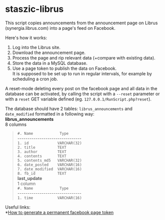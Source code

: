 # staszic-librus

This script copies announcements from the announcement page on Librus (synergia.librus.com) into a page's feed on Facebook.

Here's how it works: <br />
1. Log into the Librus site.<br />
2. Download the announcement page.<br />
3. Process the page and rip relevant data (+compare with existing data).<br />
4. Store the data in a MySQL database.<br />
5. Use a page token to publish the data on Facebook.<br />
It is supposed to be set up to run in regular intervals, for example by scheduling a cron job.

A reset-mode deleting every post on the facebook page and all data in the database can be activated, by calling the script with a `--reset` parameter or with a `reset` GET variable defined (eg. `127.0.0.1/RunScript.php?reset`).

The database should have 2 tables: `librus_announcements` and `date_modified` formatted in a following way: <br />
**librus_announcements** <br />
8 columns <br />
>`#. Name            Type       `<br />
>\--------------------------------<br />
>`1. id             VARCHAR(32)`<br />
>`2. title          TEXT       `<br />
>`3. author         TEXT       `<br />
>`4. contents       TEXT       `<br />
>`5. contents_md5   VARCHAR(32)`<br />
>`6. date_posted    VARCHAR(16)`<br />
>`7. date_modified  VARCHAR(16)`<br />
>`8. fb_id          TEXT       `<br />
**last_update** <br />
1 column <br />
>`#. Name            Type       `<br />
>\--------------------------------<br />
>`1. time           VARCHAR(16)`<br />

Useful links:<br />
*[How to generate a permanent facebook page token](http://stackoverflow.com/questions/32876100/get-page-access-token-with-facebook-api-5-0-php)